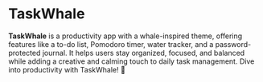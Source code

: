 # TaskWhale
**TaskWhale** is a productivity app with a whale-inspired theme, offering features like a to-do list, Pomodoro timer, water tracker, and a password-protected journal. It helps users stay organized, focused, and balanced while adding a creative and calming touch to daily task management. Dive into productivity with TaskWhale! 🐋
